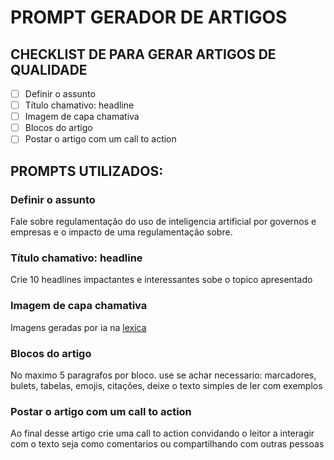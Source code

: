 # PROMPT GERADOR DE ARTIGOS

## CHECKLIST DE PARA GERAR ARTIGOS DE QUALIDADE

- [ ] Definir o assunto
- [ ] Título chamativo: headline
- [ ] Imagem de capa chamativa
- [ ] Blocos do artigo
- [ ] Postar o artigo com um call to action

## PROMPTS UTILIZADOS:

### Definir o assunto
Fale sobre regulamentação do uso de inteligencia artificial por governos e empresas e o impacto de uma regulamentação sobre.
### Título chamativo: headline
Crie 10 headlines impactantes e interessantes sobe o topico apresentado
### Imagem de capa chamativa
Imagens geradas por ia na [lexica](https://lexica.art/)
### Blocos do artigo
No maximo 5 paragrafos por bloco. use se achar necessario: marcadores, bulets, tabelas, emojis, citações, deixe o texto simples de ler com exemplos
### Postar o artigo com um call to action
Ao final desse artigo crie uma call to action convidando o leitor a interagir com o texto seja como comentarios ou compartilhando com outras pessoas
